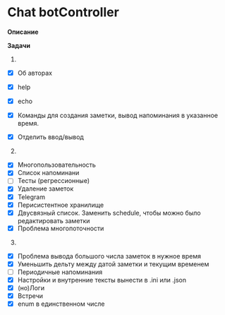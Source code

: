 # Chat botController

**Описание**

**Задачи**

1. 
  - [x] Об авторах
  - [x] help
  - [x] echo
  - [x] Команды для создания заметки, вывод напоминания в указанное время.
  - [x] Отделить ввод/вывод


2. 
  - [x] Многопользовательность
  - [x] Список напоминани
  - [ ] Тесты (регрессионные)
  - [x] Удаление заметок
  - [x] Telegram
  - [x] Перисистентное хранилище
  - [x] Двусвязный список. Заменить schedule, чтобы можно было редактировать заметки
  - [x] Проблема многопоточности
  
3.
  - [x] Проблема вывода большого числа заметок в нужное время
  - [x] Уменьшить дельту между датой заметки и текущим временем
  - [ ] Периодичные напоминания
  - [x] Настройки и внутренние тексты вынести в .ini или .json
  - [x] (но)Логи
  - [x] Встречи
  - [x] enum в единственном числе